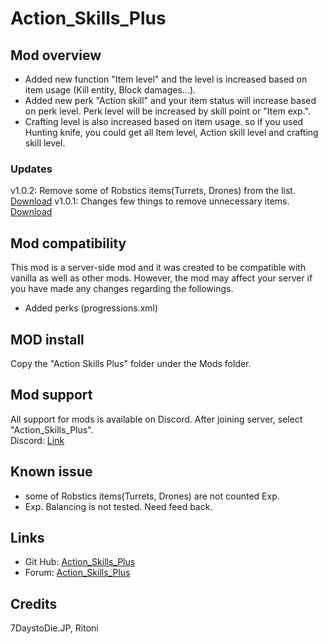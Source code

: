 # Action_Skills_Plus

## Mod overview
* Added new function "Item level" and the level is increased based on item usage (Kill entity, Block damages...).
* Added new perk "Action skill" and your item status will increase based on perk level. Perk level will be increased by skill point or "Item exp.".
* Crafting level is also increased based on item usage. so if you used Hunting knife, you could get all Item level, Action skill level and crafting skill level. 

### Updates
v1.0.2: Remove some of Robstics items(Turrets, Drones) from the list. [Download](https://github.com/7DTD-JP/Action_Skills_Plus/releases/download/v1.0.2/Action.Skills.Plus.zip)
v1.0.1: Changes few things to remove unnecessary items. [Download](https://github.com/7DTD-JP/Action_Skills_Plus/releases/download/v1.0.1/Action.Skills.Plus.zip)

## Mod compatibility
This mod is a server-side mod and it was created to be compatible with vanilla as well as other mods. However, the mod may affect your server if you have made any changes regarding the followings.<br>
* Added perks (progressions.xml)

## MOD install
Copy the "Action Skills Plus" folder under the Mods folder. <br>

## Mod support
All support for mods is available on Discord. After joining server, select "Action_Skills_Plus".<br>
Discord: [Link](https://discord.gg/Va9CMv59Ej)<br>

## Known issue
* some of Robstics items(Turrets, Drones) are not counted Exp.
* Exp. Balancing is not tested. Need feed back.

## Links
* Git Hub: [Action_Skills_Plus](https://github.com/7DTD-JP/Action_Skills_Plus)
* Forum: [Action_Skills_Plus](https://community.7daystodie.com/topic/34017-action-skills-plus/)

## Credits
7DaystoDie.JP, Ritoni
